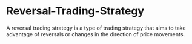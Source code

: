 # Reversal-Trading-Strategy
A reversal trading strategy is a type of trading strategy that aims to take advantage of reversals or changes in the direction of price movements.
